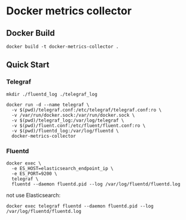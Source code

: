 # Docker metrics collector

## Docker Build

```
docker build -t docker-metrics-collector .
```


## Quick Start

### Telegraf

```
mkdir ./fluentd_log ./telegraf_log

docker run -d --name telegraf \
  -v $(pwd)/telegraf.conf:/etc/telegraf/telegraf.conf:ro \
  -v /var/run/docker.sock:/var/run/docker.sock \
  -v $(pwd)/telegraf_log:/var/log/telegraf \
  -v $(pwd)/fluent.conf:/etc/fluent/fluent.conf:ro \
  -v $(pwd)/fluentd_log:/var/log/fluentd \
  docker-metrics-collector
```

### Fluentd

```
docker exec \
  -e ES_HOST=elasticsearch_endpoint_ip \
  -e ES_PORT=9200 \
  telegraf \
  fluentd --daemon fluentd.pid --log /var/log/fluentd/fluentd.log
```

not use Elasticsearch:
```
docker exec telegraf fluentd --daemon fluentd.pid --log /var/log/fluentd/fluentd.log
```
